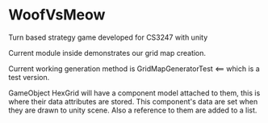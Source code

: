 WoofVsMeow
==========

Turn based strategy game developed for CS3247 with unity

Current module inside demonstrates our grid map creation.

Current working generation method is GridMapGeneratorTest <== which is a test version. 

GameObject HexGrid will have a component model attached to them, this is where their data attributes are stored. 
This component's data are set when they are drawn to unity scene. Also a reference to them are added to a list. 

